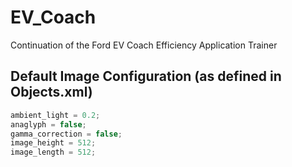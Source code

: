 # EV_Coach
Continuation of the Ford EV Coach Efficiency Application Trainer

## Default Image Configuration (as defined in Objects.xml)
```C
ambient_light = 0.2; 
anaglyph = false; 
gamma_correction = false; 
image_height = 512; 
image_length = 512; 
```

